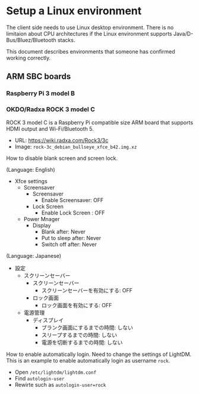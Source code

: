 
# Setup a Linux environment

The client side needs to use Linux desktop environment.
There is no limitaion about CPU architectures if the Linux environment supports Java/D-Bus/Bluez/Bluetooth stacks.

This document describes environments that someone has confirmed working correctly.


## ARM SBC boards

### Raspberry Pi 3 model B

### OKDO/Radxa ROCK 3 model C

ROCK 3 model C is a Raspberry Pi compatible size ARM board that supports HDMI output and Wi-Fi/Bluetooth 5.

* URL: https://wiki.radxa.com/Rock3/3c
* Image: `rock-3c_debian_bullseye_xfce_b42.img.xz`

How to disable blank screen and screen lock.

(Language: English)

* Xfce settings
  * Screensaver
    * Screensaver
      * Enable Screensaver: OFF
    * Lock Screen
      * Enable Lock Screen : OFF
  * Power Mnager
    * Display
      * Blank after: Never
      * Put to sleep after: Never
      * Switch off after: Never

(Language: Japanese)

* 設定
  * スクリーンセーバー
    * スクリーンセーバー
      * スクリーンセーバーを有効にする: OFF
    * ロック画面
      * ロック画面を有効にする: OFF
  * 電源管理
    * ディスプレイ
      * ブランク画面にするまでの時間: しない
      * スリープするまでの時間: しない
      * 電源を切断するまでの時間: しない

How to enable automatically login.
Need to change the settings of LightDM.
This is an example to enable automatically login as username `rock`.

* Open `/etc/lightdm/lightdm.conf`
* Find `autologin-user`
* Rewirte such as `autologin-user=rock`


